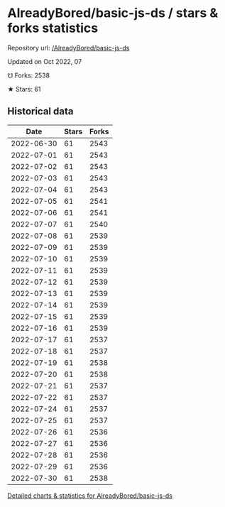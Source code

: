 # AlreadyBored/basic-js-ds / stars & forks statistics

Repository url: [/AlreadyBored/basic-js-ds](https://github.com/AlreadyBored/basic-js-ds)

Updated on Oct 2022, 07

☋ Forks: 2538

★ Stars: 61

## Historical data
| Date | Stars | Forks |
|------|-------|-------|
| 2022-06-30 | 61 | 2543 | 
| 2022-07-01 | 61 | 2543 | 
| 2022-07-02 | 61 | 2543 | 
| 2022-07-03 | 61 | 2543 | 
| 2022-07-04 | 61 | 2543 | 
| 2022-07-05 | 61 | 2541 | 
| 2022-07-06 | 61 | 2541 | 
| 2022-07-07 | 61 | 2540 | 
| 2022-07-08 | 61 | 2539 | 
| 2022-07-09 | 61 | 2539 | 
| 2022-07-10 | 61 | 2539 | 
| 2022-07-11 | 61 | 2539 | 
| 2022-07-12 | 61 | 2539 | 
| 2022-07-13 | 61 | 2539 | 
| 2022-07-14 | 61 | 2539 | 
| 2022-07-15 | 61 | 2539 | 
| 2022-07-16 | 61 | 2539 | 
| 2022-07-17 | 61 | 2537 | 
| 2022-07-18 | 61 | 2537 | 
| 2022-07-19 | 61 | 2538 | 
| 2022-07-20 | 61 | 2538 | 
| 2022-07-21 | 61 | 2537 | 
| 2022-07-22 | 61 | 2537 | 
| 2022-07-24 | 61 | 2537 | 
| 2022-07-25 | 61 | 2537 | 
| 2022-07-26 | 61 | 2536 | 
| 2022-07-27 | 61 | 2536 | 
| 2022-07-28 | 61 | 2536 | 
| 2022-07-29 | 61 | 2536 | 
| 2022-07-30 | 61 | 2538 | 


[Detailed charts & statistics for AlreadyBored/basic-js-ds](https://reviewgithub.com/rep/AlreadyBored/basic-js-ds)
